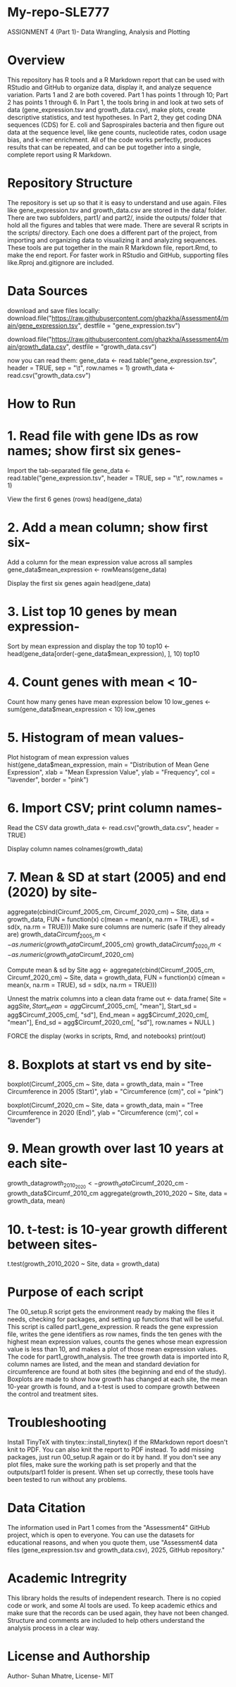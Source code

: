# My-repo-SLE777
ASSIGNMENT 4 (Part 1)- Data Wrangling, Analysis and Plotting

# Overview
This repository has R tools and a R Markdown report that can be used with RStudio and GitHub to organize data, display it, and analyze sequence variation.  Parts 1 and 2 are both covered. Part 1 has points 1 through 10; Part 2 has points 1 through 6.  In Part 1, the tools bring in and look at two sets of data (gene_expression.tsv and growth_data.csv), make plots, create descriptive statistics, and test hypotheses.  In Part 2, they get coding DNA sequences (CDS) for E. coli and Saprospirales bacteria and then figure out data at the sequence level, like gene counts, nucleotide rates, codon usage bias, and k-mer enrichment.  All of the code works perfectly, produces results that can be repeated, and can be put together into a single, complete report using R Markdown.

# Repository Structure
The repository is set up so that it is easy to understand and use again.  Files like gene_expression.tsv and growth_data.csv are stored in the data/ folder.  There are two subfolders, part1/ and part2/, inside the outputs/ folder that hold all the figures and tables that were made.  There are several R scripts in the scripts/ directory. Each one does a different part of the project, from importing and organizing data to visualizing it and analyzing sequences.  These tools are put together in the main R Markdown file, report.Rmd, to make the end report.  For faster work in RStudio and GitHub, supporting files like.Rproj and.gitignore are included.

# Data Sources
download and save files locally:
download.file("https://raw.githubusercontent.com/ghazkha/Assessment4/main/gene_expression.tsv",
              destfile = "gene_expression.tsv")

download.file("https://raw.githubusercontent.com/ghazkha/Assessment4/main/growth_data.csv",
              destfile = "growth_data.csv")

now you can read them:
gene_data <- read.table("gene_expression.tsv", header = TRUE, sep = "\t", row.names = 1)
growth_data <- read.csv("growth_data.csv")

# How to Run
# 1. Read file with gene IDs as row names; show first six genes-

Import the tab-separated file
gene_data <- read.table("gene_expression.tsv", 
                        header = TRUE, 
                        sep = "\t", 
                        row.names = 1)

View the first 6 genes (rows)
head(gene_data)

# 2. Add a mean column; show first six-

Add a column for the mean expression value across all samples
gene_data$mean_expression <- rowMeans(gene_data)

Display the first six genes again
head(gene_data)

# 3. List top 10 genes by mean expression-

Sort by mean expression and display the top 10
top10 <- head(gene_data[order(-gene_data$mean_expression), ], 10)
top10

# 4. Count genes with mean < 10-

Count how many genes have mean expression below 10
low_genes <- sum(gene_data$mean_expression < 10)
low_genes

# 5. Histogram of mean values-

Plot histogram of mean expression values
hist(gene_data$mean_expression,
     main = "Distribution of Mean Gene Expression",
     xlab = "Mean Expression Value",
     ylab = "Frequency",
     col = "lavender",
     border = "pink")

# 6. Import CSV; print column names-

Read the CSV data
growth_data <- read.csv("growth_data.csv", header = TRUE)

Display column names
colnames(growth_data)

# 7. Mean & SD at start (2005) and end (2020) by site-

aggregate(cbind(Circumf_2005_cm, Circumf_2020_cm) ~ Site, 
          data = growth_data,
          FUN = function(x) c(mean = mean(x, na.rm = TRUE),
                              sd = sd(x, na.rm = TRUE)))
Make sure columns are numeric (safe if they already are)
growth_data$Circumf_2005_cm <- as.numeric(growth_data$Circumf_2005_cm)
growth_data$Circumf_2020_cm <- as.numeric(growth_data$Circumf_2020_cm)

Compute mean & sd by Site
agg <- aggregate(cbind(Circumf_2005_cm, Circumf_2020_cm) ~ Site,
                 data = growth_data,
                 FUN = function(x) c(mean = mean(x, na.rm = TRUE),
                                     sd   = sd(x,   na.rm = TRUE)))

Unnest the matrix columns into a clean data frame
out <- data.frame(
  Site       = agg$Site,
  Start_mean = agg$Circumf_2005_cm[, "mean"],
  Start_sd   = agg$Circumf_2005_cm[, "sd"],
  End_mean   = agg$Circumf_2020_cm[, "mean"],
  End_sd     = agg$Circumf_2020_cm[, "sd"],
  row.names = NULL
)

FORCE the display (works in scripts, Rmd, and notebooks)
print(out)

# 8. Boxplots at start vs end by site-

boxplot(Circumf_2005_cm ~ Site, data = growth_data,
        main = "Tree Circumference in 2005 (Start)",
        ylab = "Circumference (cm)", col = "pink")

boxplot(Circumf_2020_cm ~ Site, data = growth_data,
        main = "Tree Circumference in 2020 (End)",
        ylab = "Circumference (cm)", col = "lavender")

# 9. Mean growth over last 10 years at each site-

growth_data$growth_2010_2020 <- growth_data$Circumf_2020_cm - growth_data$Circumf_2010_cm
aggregate(growth_2010_2020 ~ Site, data = growth_data, mean)

# 10. t-test: is 10-year growth different between sites-

t.test(growth_2010_2020 ~ Site, data = growth_data)


# Purpose of each script
The 00_setup.R script gets the environment ready by making the files it needs, checking for packages, and setting up functions that will be useful.  This script is called part1_gene_expression. R reads the gene expression file, writes the gene identifiers as row names, finds the ten genes with the highest mean expression values, counts the genes whose mean expression value is less than 10, and makes a plot of those mean expression values.  The code for part1_growth_analysis. The tree growth data is imported into R, column names are listed, and the mean and standard deviation for circumference are found at both sites (the beginning and end of the study). Boxplots are made to show how growth has changed at each site, the mean 10-year growth is found, and a t-test is used to compare growth between the control and treatment sites.

# Troubleshooting
Install TinyTeX with tinytex::install_tinytex() if the RMarkdown report doesn't knit to PDF. You can also knit the report to PDF instead.  To add missing packages, just run 00_setup.R again or do it by hand.  If you don't see any plot files, make sure the working path is set properly and that the outputs/part1 folder is present.  When set up correctly, these tools have been tested to run without any problems.

# Data Citation
The information used in Part 1 comes from the "Assessment4" GitHub project, which is open to everyone.  You can use the datasets for educational reasons, and when you quote them, use "Assessment4 data files (gene_expression.tsv and growth_data.csv), 2025, GitHub repository."

# Academic Intregrity
This library holds the results of independent research.  There is no copied code or work, and some AI tools are used.  To keep academic ethics and make sure that the records can be used again, they have not been changed.  Structure and comments are included to help others understand the analysis process in a clear way.

# License and Authorship
Author- Suhan Mhatre,
License- MIT




